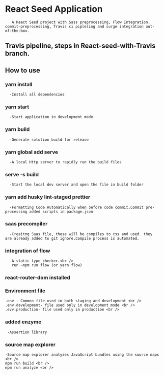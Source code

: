  # React Seed Application
       A React Seed project with Sass preprocessing, Flow Integration, commit-preprocessing, Travis ci pipleling and surge integration out-of-the-box.


 ## Travis pipeline, steps in React-seed-with-Travis branch. 

## How to use
  ### yarn install <br />
      -Install all dependencies

  ### yarn start <br />
      -Start application in development mode

  ### yarn build <br />
      -Generate solution build for release

   
  ### yarn global add serve <br />
      -A local Http server to rapidly run the build files

  ### serve -s build <br />
      -Start the local dev server and open the file in build folder

  ### yarn add husky lint-staged prettier <br />
      -Formatting Code Automatically when before code commit.Commit pre-processing added scripts in package.json

  ### saas precompiler <br />
      -Creaitng Saas file, these will be compiles to css and used. they are already added to git ignore.Compile process is automated.

  ### integration of flow <br />
      -A static type checker.<br />
       run ~npm run flow (or yarn flow)

  ### react-router-dom installed <br />
     
  ### Environment file <br />
    .env - Common file used in both staging and development <br />
    .env.development- file used only in development mode <br />
    .evv.production- file used only in production <br />

  ### added enzyme <br />
     -Assertion library

  ### source map explorer <br />
    -Source map explorer analyzes JavaScript bundles using the source maps <br />
    npm run build <br />
    npm run analyze <br />
